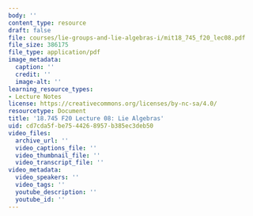```yaml
---
body: ''
content_type: resource
draft: false
file: courses/lie-groups-and-lie-algebras-i/mit18_745_f20_lec08.pdf
file_size: 386175
file_type: application/pdf
image_metadata:
  caption: ''
  credit: ''
  image-alt: ''
learning_resource_types:
- Lecture Notes
license: https://creativecommons.org/licenses/by-nc-sa/4.0/
resourcetype: Document
title: '18.745 F20 Lecture 08: Lie Algebras'
uid: cd7cda5f-be75-4426-8957-b385ec3deb50
video_files:
  archive_url: ''
  video_captions_file: ''
  video_thumbnail_file: ''
  video_transcript_file: ''
video_metadata:
  video_speakers: ''
  video_tags: ''
  youtube_description: ''
  youtube_id: ''
---
```

